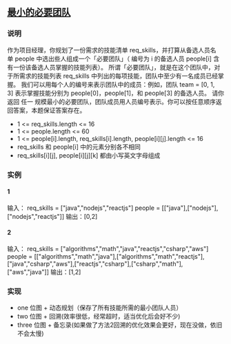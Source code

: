 ## [最小的必要团队](https://leetcode-cn.com/problems/smallest-sufficient-team/)
### 说明

作为项目经理，你规划了一份需求的技能清单 req_skills，并打算从备选人员名单 people 中选出些人组成一个「必要团队」（ 编号为 i 的备选人员 people[i] 含有一份该备选人员掌握的技能列表）。
所谓「必要团队」，就是在这个团队中，对于所需求的技能列表 req_skills 中列出的每项技能，团队中至少有一名成员已经掌握。
我们可以用每个人的编号来表示团队中的成员：例如，团队 team = [0, 1, 3] 表示掌握技能分别为 people[0]，people[1]，和 people[3] 的备选人员。
请你返回 任一 规模最小的必要团队，团队成员用人员编号表示。你可以按任意顺序返回答案，本题保证答案存在。

* 1 <= req_skills.length <= 16
* 1 <= people.length <= 60
* 1 <= people[i].length, req_skills[i].length, people[i][j].length <= 16
* req_skills 和 people[i] 中的元素分别各不相同
* req_skills[i][j], people[i][j][k] 都由小写英文字母组成

### 实例
#### 1

输入：
req_skills = ["java","nodejs","reactjs"]
people = [["java"],["nodejs"],["nodejs","reactjs"]]
输出：[0,2]

#### 2

输入：
req_skills = ["algorithms","math","java","reactjs","csharp","aws"]
people = [["algorithms","math","java"],["algorithms","math","reactjs"],["java","csharp","aws"],["reactjs","csharp"],["csharp","math"],["aws","java"]]
输出：[1,2]

### 实现
* one 位图 + 动态规划（保存了所有技能所需的最小团队人员）
* two 位图 + 回溯(效率很低，经常超时，适当优化后会好不少)
* three 位图 + 备忘录(如果做了方法2回溯的优化效果会更好，现在没做，依旧不会太慢)